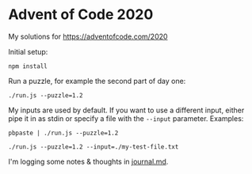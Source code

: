 # Advent of Code 2020

My solutions for https://adventofcode.com/2020

Initial setup:
```
npm install
```

Run a puzzle, for example the second part of day one:
```
./run.js --puzzle=1.2
```

My inputs are used by default.
If you want to use a different input, either pipe it in as stdin or specify a file with the `--input` parameter. Examples:
```
pbpaste | ./run.js --puzzle=1.2

./run.js --puzzle=1.2 --input=./my-test-file.txt
```

I'm logging some notes & thoughts in [journal.md](journal.md).
